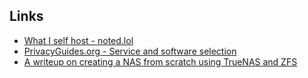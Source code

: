 ## Links 
- [What I self host - noted.lol](https://noted.lol/what-are-your-most-used-self-hosted-applications/)
- [PrivacyGuides.org - Service and software selection](https://www.privacyguides.org/)
- [A writeup on creating a NAS from scratch using TrueNAS and ZFS](https://mtlynch.io/budget-nas/)